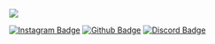 
![](https://raw.githubusercontent.com/Sawshu/README.md/main/maxwell-cat.gif)



[![Instagram Badge](https://img.shields.io/badge/-Instagram-23272a?style=flat-quare&labelColor=23272a&logo=instagram&logoColor=white&link=link)](https://www.instagram.com/sawshudev/) [![Github Badge](https://img.shields.io/badge/-Github-23272a?style=quare&labelColor=23272a&logo=Github&logoColor=white&link=link)](https://github.com/Sawshu) [![Discord Badge](https://img.shields.io/badge/-Discord-23272a?style=flat-quare&labelColor=23272a&logo=discord&logoColor=white&link=link)](https://discord.com/users/1106168307117215816)
